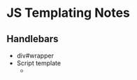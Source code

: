 # JS Templating Notes

## Handlebars

- div#wrapper
- Script template
    - <script type="text/x-template><li>{{name}}</li></script>
        - The "x" is convention
            - Means invalid
- Partial
    - Template inserted into template
- Triple slash
    - Escapes value

## CSS

- Don't stylise with id
    - Use class
    - Too specific
    - Not reusable
    - Priority

## Miscellaneous

- debugger
